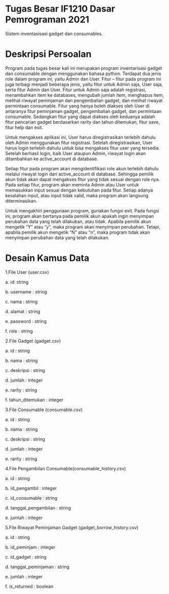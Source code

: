 # Tugas Besar IF1210 Dasar Pemrograman 2021
Sistem inventasisasi gadget dan consumables.

# Deskripsi Persoalan
Program pada tugas besar kali ini merupakan program inventarisasi gadget dan consumable dengan menggunakan bahasa python. Terdapat dua jenis role dalam program ini, 
yaitu Admin dan User. Fitur – fitur pada program ini juga terbagi menjadi beberapa jenis, yaitu fitur untuk Admin saja, User saja, serta fitur Admin dan User. Fitur 
untuk Admin saja adalah registrasi, menambahkan item ke databases, mengubah jumlah item, menghapus item, melihat riwayat peminjaman dan pengembalian gadget, dan 
melihat riwayat permintaan consumable. Fitur yang hanya boleh diakses oleh User di antaranya fitur peminjaman gadget, pengembalian gadget, dan permintaan consumable. 
Sedangkan fitur yang dapat diakses oleh keduanya adalah fitur pencarian gadget berdasarkan rarity dan tahun ditemukan, fitur save, fitur help dan exit.


Untuk mengakses aplikasi ini, User harus diregistrasikan terlebih dahulu oleh Admin menggunakan fitur registrasi. Setelah diregistrasikan, User harus login terlebih 
dahulu untuk bisa mengakses fitur user yang tersedia. Setelah berhasil login, baik User ataupun Admin, riwayat login akan ditambahkan ke active_account di database.


Setiap fitur pada program akan mengidentifikasi role akun terlebih dahulu melalui riwayat login dari active_account di database. Sehingga pemilik akun tidak akan 
dapat mengakses fitur yang tidak sesuai dengan role nya. Pada setiap fitur, program akan meminta Admin atau User untuk memasukkan input sesuai dengan kebutuhan pada 
fitur. Setiap adanya kesalahan input, atau input tidak valid, maka program akan langsung diterminasikan. 


Untuk mengakhiri penggunaan program, gunakan fungsi exit. Pada fungsi ini, program akan bertanya pada pemilik akun apakah ingin menyimpan perubahan data yang telah 
dilakukan, atau tidak. Apabila pemilik akun mengetik “Y” atau “y”, maka program akan menyimpan perubahan. Tetapi, apabila pemilik akun mengetik “N” atau “n”, maka 
program tidak akan menyimpan perubahan data yang telah dilakukan.

# Desain Kamus Data
1.File User (user.csv)

 a. id: string
 
 b. username : string
 
 c. nama     : string
 
 d. alamat   : string
 
 e. password : string
 
 f. role     : string
 


2.File Gadget (gadget.csv)

 a. id              : string
 
 b. nama            : string
 
 c. deskripsi       : string
 
 d. jumlah          : integer
 
 e. rarity          : string
 
 f. tahun_ditemukan : integer



3.File Consumable (consumable.csv)

 a. id        : string
 
 b. nama      : string
 
 c. deskripsi : string
 
 d. jumlah    : integer
 
 e. rarity    : string
 
 

4.File Pengambilan Consumable(consumable_history.csv)

 a. id                  : string
 
 b. id_pengambil        : integer
 
 c. id_consumable       : string
 
 d. tanggal_pengambilan : string
 
 e. jumlah              : integer
 
 

5.File Riwayat Peminjaman Gadget (gadget_borrow_history.csv)

 a. id                 : string
 
 b. id_peminjam        : integer
 
 c. id_gadget          : string
 
 d. tanggal_peminjaman : string
 
 e. jumlah             : integer
 
 f. is_returned        : boolean
